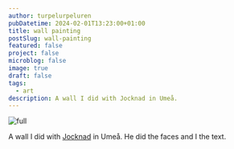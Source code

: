 ```yaml
---
author: turpelurpeluren
pubDatetime: 2024-02-01T13:23:00+01:00
title: wall painting
postSlug: wall-painting
featured: false
project: false
microblog: false
image: true
draft: false
tags:
  - art
description: A wall I did with Jocknad in Umeå.
---
```


![full](https://i.imgur.com/KmfV2H8.png)

A wall I did with [Jocknad](https://www.instagram.com/jocknad/) in Umeå. He did the faces and I the text.